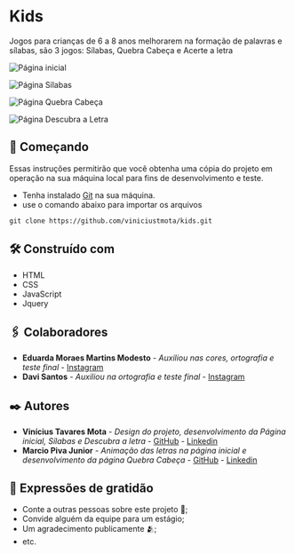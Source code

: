 # Kids

Jogos para crianças de 6 a 8 anos melhorarem na formação de palavras e sílabas, são 3 jogos: Sílabas, Quebra Cabeça e Acerte a letra

![Página inicial](https://github.com/viniciustmota/kids/assets/106537834/1ae1ad90-915a-40fb-bed0-e1c45947bfdb)

![Página Sílabas](https://github.com/viniciustmota/kids/assets/106537834/e3cf3c78-bc63-4812-9875-b4e085c12a90)

![Página Quebra Cabeça](https://github.com/viniciustmota/kids/assets/106537834/ead8f132-0050-4c6e-adb1-8b71fab55ab4)

![Página Descubra a Letra](https://github.com/viniciustmota/kids/assets/106537834/852cd555-785f-4185-9f83-9455779aa715)

## 🚀 Começando

Essas instruções permitirão que você obtenha uma cópia do projeto em operação na sua máquina local para fins de desenvolvimento e teste.

* Tenha instalado [Git](https://git-scm.com/) na sua máquina.
* use o comando abaixo para importar os arquivos
```
git clone https://github.com/viniciustmota/kids.git
```

## 🛠️ Construído com

* HTML
* CSS
* JavaScript
* Jquery

## 🖇️ Colaboradores
* **Eduarda Moraes Martins Modesto** - *Auxiliou nas cores, ortografia e teste final* - [Instagram](https://www.instagram.com/_dudamartins0302/)
* **Davi Santos** - *Auxiliou na ortografia e teste final* - [Instagram](https://www.instagram.com/_dudamartins0302/)

## ✒️ Autores

* **Vinícius Tavares Mota** - *Design do projeto, desenvolvimento da Página inicial, Sílabas e Descubra a letra* - [GitHub](https://github.com/viniciustmota) - [Linkedin](https://www.linkedin.com/in/viniciustmota/)
* **Marcio Piva Junior** - *Animação das letras na página inicial e desenvolvimento da página Quebra Cabeça* - [GitHub](https://github.com/marcioP457) - [Linkedin](https://www.linkedin.com/in/m%C3%A1rcio-piva-junior-32a30a262/)

## 🎁 Expressões de gratidão

* Conte a outras pessoas sobre este projeto 📢;
* Convide alguém da equipe para um estágio;
* Um agradecimento publicamente 🫂;
* etc.
